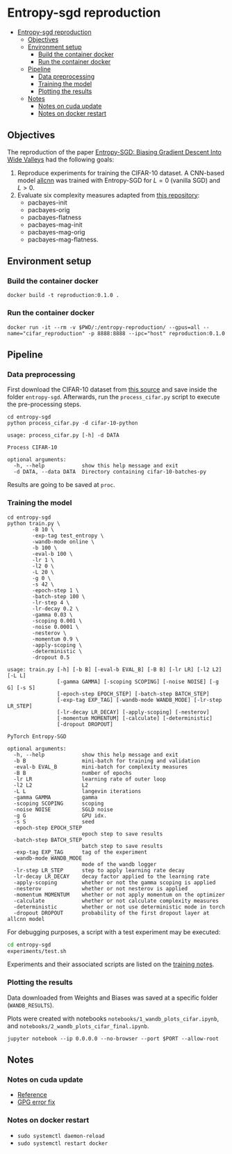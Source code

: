 # Entropy-sgd reproduction

- [Entropy-sgd reproduction](#entropy-sgd-reproduction)
  - [Objectives](#objectives)
  - [Environment setup](#environment-setup)
    - [Build the container docker](#build-the-container-docker)
    - [Run the container docker](#run-the-container-docker)
  - [Pipeline](#pipeline)
    - [Data preprocessing](#data-preprocessing)
    - [Training the model](#training-the-model)
    - [Plotting the results](#plotting-the-results)
  - [Notes](#notes)
    - [Notes on cuda update](#notes-on-cuda-update)
    - [Notes on docker restart](#notes-on-docker-restart)

## Objectives

The reproduction of the paper [Entropy-SGD: Biasing Gradient Descent Into Wide Valleys](https://arxiv.org/abs/1611.01838) had the following goals:

1. Reproduce experiments for training the CIFAR-10 dataset. A CNN-based model [allcnn](entropy-sgd/models.py) was trained with Entropy-SGD for $L = 0$ (vanilla SGD) and $L > 0$.
2. Evaluate six complexity measures adapted from [this repository](https://github.com/nitarshan/robust-generalization-measures/blob/master/data/generation/measures.py): 
   * pacbayes-init
   * pacbayes-orig
   * pacbayes-flatness
   * pacbayes-mag-init
   * pacbayes-mag-orig
   * pacbayes-mag-flatness.

## Environment setup

### Build the container docker

```
docker build -t reproduction:0.1.0 .
```

### Run the container docker

```
docker run -it --rm -v $PWD/:/entropy-reproduction/ --gpus=all --name="cifar_reproduction" -p 8888:8888 --ipc="host" reproduction:0.1.0
```

## Pipeline

### Data preprocessing

First download the CIFAR-10 dataset from [this source](http://www.cs.toronto.edu/~kriz/cifar-10-python.tar.gz) and save inside the folder `entropy-sgd`. Afterwards, run the `process_cifar.py` script to execute the pre-processing steps.

```
cd entropy-sgd
python process_cifar.py -d cifar-10-python
```

```
usage: process_cifar.py [-h] -d DATA

Process CIFAR-10

optional arguments:
  -h, --help            show this help message and exit
  -d DATA, --data DATA  Directory containing cifar-10-batches-py
```

Results are going to be saved at `proc`.

### Training the model

```
cd entropy-sgd
python train.py \
        -B 10 \
        -exp-tag test_entropy \
        -wandb-mode online \
        -b 100 \
        -eval-b 100 \
        -lr 1 \
        -l2 0 \
        -L 20 \
        -g 0 \
        -s 42 \
        -epoch-step 1 \
        -batch-step 100 \
        -lr-step 4 \
        -lr-decay 0.2 \
        -gamma 0.03 \
        -scoping 0.001 \
        -noise 0.0001 \
        -nesterov \
        -momentum 0.9 \
        -apply-scoping \
        -deterministic \
        -dropout 0.5
```

```
usage: train.py [-h] [-b B] [-eval-b EVAL_B] [-B B] [-lr LR] [-l2 L2] [-L L]
                [-gamma GAMMA] [-scoping SCOPING] [-noise NOISE] [-g G] [-s S]
                [-epoch-step EPOCH_STEP] [-batch-step BATCH_STEP]
                [-exp-tag EXP_TAG] [-wandb-mode WANDB_MODE] [-lr-step LR_STEP]
                [-lr-decay LR_DECAY] [-apply-scoping] [-nesterov]
                [-momentum MOMENTUM] [-calculate] [-deterministic]
                [-dropout DROPOUT]

PyTorch Entropy-SGD

optional arguments:
  -h, --help            show this help message and exit
  -b B                  mini-batch for training and validation
  -eval-b EVAL_B        mini-batch for complexity measures
  -B B                  number of epochs
  -lr LR                learning rate of outer loop
  -l2 L2                L2
  -L L                  langevin iterations
  -gamma GAMMA          gamma
  -scoping SCOPING      scoping
  -noise NOISE          SGLD noise
  -g G                  GPU idx.
  -s S                  seed
  -epoch-step EPOCH_STEP
                        epoch step to save results
  -batch-step BATCH_STEP
                        batch step to save results
  -exp-tag EXP_TAG      tag of the experiment
  -wandb-mode WANDB_MODE
                        mode of the wandb logger
  -lr-step LR_STEP      step to apply learning rate decay
  -lr-decay LR_DECAY    decay factor applied to the learning rate
  -apply-scoping        whether or not the gamma scoping is applied
  -nesterov             whether or not nesterov is applied
  -momentum MOMENTUM    whether or not apply momentum on the optimizer
  -calculate            whether or not calculate complexity measures
  -deterministic        whether or not use deterministic mode in torch
  -dropout DROPOUT      probability of the first dropout layer at allcnn model
```

For debugging purposes, a script with a test experiment may be executed:

```bash
cd entropy-sgd
experiments/test.sh
```

Experiments and their associated scripts are listed on the [training notes](entropy-sgd/train_notes.md).

### Plotting the results

Data downloaded from Weights and Biases was saved at a specific folder (`WANDB_RESULTS`).

Plots were created with notebooks `notebooks/1_wandb_plots_cifar.ipynb`, and `notebooks/2_wandb_plots_cifar_final.ipynb`.

`jupyter notebook --ip 0.0.0.0 --no-browser --port $PORT --allow-root`

## Notes

### Notes on cuda update

- [Reference](https://developer.nvidia.com/cuda-downloads?target_os=Linux&target_arch=x86_64&Distribution=Ubuntu&target_version=18.04&target_type=deb_local)
- [GPG error fix](https://github.com/NVIDIA/nvidia-docker/issues/1632)

### Notes on docker restart

- `sudo systemctl daemon-reload`
- `sudo systemctl restart docker`
